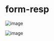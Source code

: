 # form-resp

![image](https://user-images.githubusercontent.com/100317569/216446357-4be95366-84ff-4569-99c0-01c77f6b5b6e.png)


![image](https://user-images.githubusercontent.com/100317569/216676269-b34ae212-c1f9-40ab-b19f-e9ab517018c4.png)
